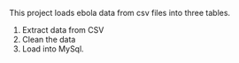 This project loads ebola data from csv files into three tables.

1. Extract data from CSV
2. Clean the data
3. Load into MySql.
